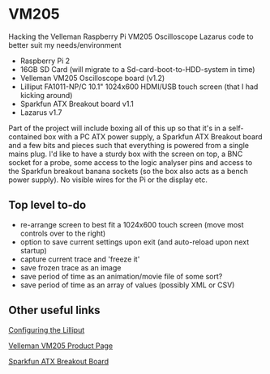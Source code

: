 # VM205
Hacking the Velleman Raspberry Pi VM205 Oscilloscope Lazarus code to better suit my needs/environment

* Raspberry Pi 2
* 16GB SD Card (will migrate to a Sd-card-boot-to-HDD-system in time)
* Velleman VM205 Oscilloscope board (v1.2)
* Lilliput FA1011-NP/C 10.1" 1024x600 HDMI/USB touch screen (that I had kicking around)
* Sparkfun ATX Breakout board v1.1
* Lazarus v1.7

Part of the project will include boxing all of this up so that it's in a self-contained box with a PC ATX power supply, a Sparkfun ATX Breakout board and a few bits and pieces such that everything is powered from a single mains plug. I'd like to have a sturdy box with the screen on top, a BNC socket for a probe, some access to the logic analyser pins and access to the Sparkfun breakout banana sockets (so the box also acts as a bench power supply). No visible wires for the Pi or the display etc.


## Top level to-do
* re-arrange screen to best fit a 1024x600 touch screen (move most controls over to the right)
* option to save current settings upon exit (and auto-reload upon next startup)
* capture current trace and 'freeze it'
* save frozen trace as an image
* save period of time as an animation/movie file of some sort?
* save period of time as an array of values (possibly XML or CSV)
 

## Other useful links
[Configuring the Lilliput](https://www.raspberrypi.org/forums/viewtopic.php?f=91&t=124591 "Raspberry Pi Forum page")

[Velleman VM205 Product Page](https://www.velleman.eu/products/view/?id=418968 "Velleman VM205 Product Page")

[Sparkfun ATX Breakout Board](https://www.sparkfun.com/products/12867 "Sparkfun ATX Breakout Board")
